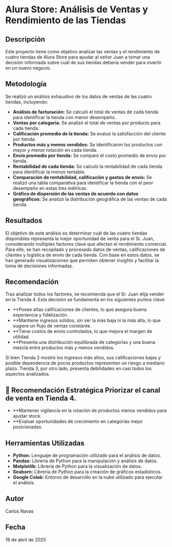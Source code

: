 # Alura Store: Análisis de Ventas y Rendimiento de las Tiendas

## Descripción

Este proyecto tiene como objetivo analizar las ventas y el rendimiento de cuatro tiendas de Alura Store para ayudar al señor Juan a tomar una decisión informada sobre cuál de sus tiendas debería vender para invertir en un nuevo negocio.

## Metodología

Se realizó un análisis exhaustivo de los datos de ventas de las cuatro tiendas, incluyendo:

* **Análisis de facturación:** Se calculó el total de ventas de cada tienda para identificar la tienda con menor desempeño.
* **Ventas por categoría:** Se analizó el total de ventas por producto para cada tienda.
* **Calificación promedio de la tienda:** Se evaluó la satisfacción del cliente por tienda.
* **Productos más y menos vendidos:** Se identificaron los productos con mayor y menor rotación en cada tienda.
* **Envío promedio por tienda:** Se comparó el costo promedio de envío por tienda.
* **Rentabilidad de cada tienda:** Se calculó la rentabilidad de cada tienda para identificar la menos rentable.
* **Comparación de rentabilidad, calificación y gastos de envío:** Se realizó una tabla comparativa para identificar la tienda con el peor desempeño en estas tres métricas.
* **Gráfico de dispersión de las ventas de acuerdo con datos geográficos:** Se analizó la distribución geográfica de las ventas de cada tienda.

## Resultados

El objetivo de este análisis es determinar cuál de las cuatro tiendas disponibles representa la mejor oportunidad de venta para el Sr. Juan, considerando múltiples factores clave que afectan el rendimiento comercial. Para ello, se han recopilado y procesado datos de ventas, calificaciones de clientes y logística de envío de cada tienda. Con base en estos datos, se han generado visualizaciones que permiten obtener insights y facilitar la toma de decisiones informadas.

## Recomendación

Tras analizar todos los factores, se recomienda que el Sr. Juan elija vender en la Tienda 4. Esta decisión se fundamenta en los siguientes puntos clave:

* **Posee altas calificaciones de clientes, lo que asegura buena experiencia y fidelización.
* **Mantiene ingresos sólidos, sin ser la más baja ni la más alta, lo que sugiere un flujo de ventas constante.
* **Tiene costos de envío controlados, lo que mejora el margen de utilidad.
* **Presenta una distribución equilibrada de categorías y una buena mezcla entre productos más y menos vendidos.

Si bien Tienda 2 mostró los ingresos más altos, sus calificaciones bajas y posible dependencia de pocos productos representan un riesgo a mediano plazo. Tienda 3, por otro lado, presenta debilidades en casi todos los aspectos analizados.

## 📌 Recomendación Estratégica Priorizar el canal de venta en Tienda 4.
* **Mantener vigilancia en la rotación de productos menos vendidos para ajustar stock.
* **Evaluar oportunidades de crecimiento en categorías mejor posicionadas.

## Herramientas Utilizadas

* **Python:** Lenguaje de programación utilizado para el análisis de datos.
* **Pandas:** Librería de Python para la manipulación y análisis de datos.
* **Matplotlib:** Librería de Python para la visualización de datos.
* **Seaborn:** Librería de Python para la creación de gráficos estadísticos.
* **Google Colab:** Entorno de desarrollo en la nube utilizado para ejecutar el análisis.

## Autor

Carlos Navas

## Fecha

19 de abril de 2025

